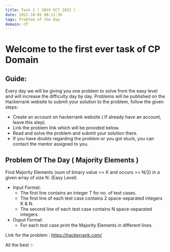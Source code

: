 ```yaml
---
title: Task 1 ( 20th OCT 2022 )
date: 2022-10-05 08:11:39
tags: Problem of the day
domain: CP
---
```


# Welcome to the first ever task of CP Domain
## Guide:

Every day we will be giving you one problem to solve from the easy level and will increase the difficulty day by day.
Problems will be published on the Hackerrank website to submit your solution to the problem, follow the given steps:
  - Create an account on hackerrank website ( If already have an account, leave this step).
  - Link the problem link which will be provided below.
  - Read and solve the problem and submit your solution there.
  - If you have doubts regarding the problem or you got stuck, you can contact the mentor assigned to you.

## Problem Of The Day ( Majority Elements )

Find Majority Elements (sum of binary value >= K and occurs >= N/2) in a given array of size N. (Easy Level)
  - Input Format:
    - The first line contains an integer T for no. of test cases.
    - The first line of each test case contains 2 space-separated integers K & N.
    - The second line of each test case contains N space-separated integers.
  - Ouput Format:
    - For each test case print the Majority Elements in different lines.

Link for the problem : https://hackerrank.com/

All the best ✨

